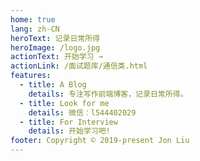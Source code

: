 ```yaml
---
home: true
lang: zh-CN
heroText: 记录日常所得
heroImage: /logo.jpg
actionText: 开始学习 →
actionLink: /面试题库/通信类.html
features:
  - title: A Blog
    details: 专注写作前端博客，记录日常所得。
  - title: Look for me
    details: 微信：l544402029
  - title: For Interview
    details: 开始学习吧!
footer: Copyright © 2019-present Jon Liu
---
```

